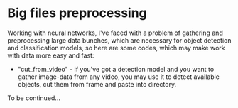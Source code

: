 # Big files preprocessing 

Working with neural networks, I've faced with a problem of gathering and preprocessing large data 
bunches, which are necessary for object detection and classification models, so here are some codes,
which may make work with data more easy and fast:

 - "cut_from_video" - if you've got a detection model and you want to gather image-data from any video,
you may use it to detect available objects, cut them from frame and paste into directory. 


To be continued... 